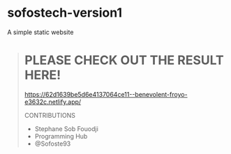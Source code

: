 # sofostech-version1
A simple static website


>
># PLEASE CHECK OUT THE RESULT HERE!
>https://62d1639be5d6e4137064ce11--benevolent-froyo-e3632c.netlify.app/
>
> CONTRIBUTIONS
> - Stephane Sob Fouodji
> - Programming Hub
> - @Sofoste93
> 
